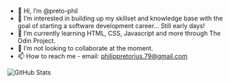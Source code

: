 - 👋 Hi, I’m @preto-phil
- 👀 I’m interested in building up my skillset and knowledge base with the goal of starting a software development career... Still early days!
- 🌱 I’m currently learning HTML, CSS, Javascript and more through The Odin Project.
- 💞️ I’m not looking to collaborate at the moment.
- 📫 How to reach me - email: philippretorius.79@gmail.com


<!---
preto-phil/preto-phil is a ✨ special ✨ repository because its `README.md` (this file) appears on your GitHub profile.
You can click the Preview link to take a look at your changes.
--->

![GitHub Stats](https://www.youtube.com/redirect?event=video_description&redir_token=QUFFLUhqbi1tYWxNdFpaa0NSOTlscGwzeXNBV2UxeDdjUXxBQ3Jtc0tteDk0NkxNcEJ3Z2hIZjFvMkRoUktGUkZUMFFEWjExZVdOWDdDQzluQWlMR1BsdGFRYmt5RVJ2UC0zOXRsLV8yZlRid2ptWlNqZTZObC1HaE5pMV8zWUFETzg5QkQtRTZ3eWZ1Yk1fZVZicHhlQ0UzOA&q=https%3A%2F%2Fgithub-readme-stats.vercel.app%2Fapi%3Fusername%3D&v=oX7IyjHBhy0&theme=radical)
